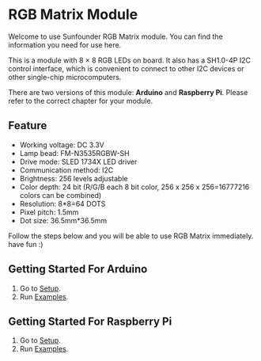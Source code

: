 # RGB Matrix Module

Welcome to use Sunfounder RGB Matrix module. You can find the information you need for use here.

This is a module with 8 × 8 RGB LEDs on board. It also has a SH1.0-4P I2C control interface, which is convenient to connect to other I2C devices or other single-chip microcomputers.

There are two versions of this module: **Arduino** and **Raspberry Pi**. Please refer to the correct chapter for your module.

## Feature
* Working voltage: DC 3.3V  
* Lamp bead: FM-N3535RGBW-SH  
* Drive mode: SLED 1734X LED driver  
* Communication method: I2C  
* Brightness: 256 levels adjustable  
* Color depth: 24 bit (R/G/B each 8 bit color, 256 x 256 x 256=16777216 colors can be combined)  
* Resolution: 8*8=64 DOTS  
* Pixel pitch: 1.5mm  
* Dot size: 36.5mm*36.5mm  
  
Follow the steps below and you will be able to use RGB Matrix immediately. have fun :)

## Getting Started For Arduino

1.  Go to [Setup](Arduino/doc/setup_arduino.md).
2.  Run [Examples](Arduino/doc/examples_arduino.md).

## Getting Started For Raspberry Pi 

1.  Go to [Setup](Raspberrypi/doc/setup_rpi.md).
2.  Run [Examples](Raspberrypi/doc/examples_rpi.md).

